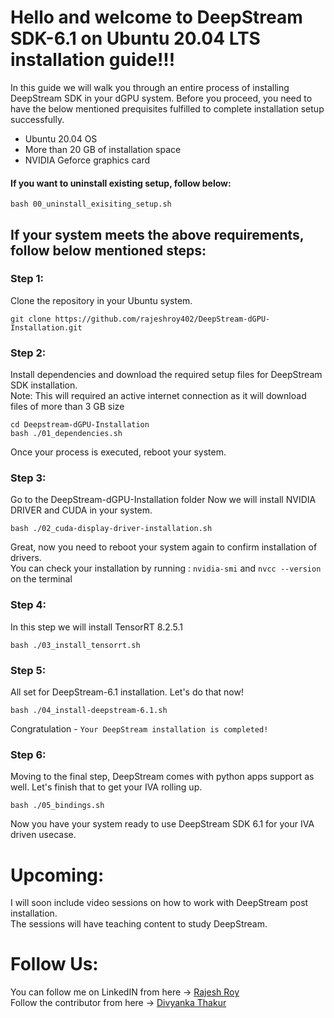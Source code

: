 # Hello and welcome to DeepStream SDK-6.1 on Ubuntu 20.04 LTS installation guide!!!

In this guide we will walk you through an entire process of installing DeepStream SDK in your dGPU system. Before you proceed, you need to have the below mentioned prequisites fulfilled to complete installation setup successfully.

* Ubuntu 20.04 OS
* More than 20 GB of installation space
* NVIDIA Geforce graphics card

#### If you want to uninstall existing setup, follow below:
```
bash 00_uninstall_exisiting_setup.sh
```

## If your system meets the above requirements, follow below mentioned steps:
### Step 1:
Clone the repository in your Ubuntu system.

```
git clone https://github.com/rajeshroy402/DeepStream-dGPU-Installation.git
```

### Step 2:
Install dependencies and download the required setup files for DeepStream SDK installation. <br />
Note: This will required an active internet connection as it will download files of more than 3 GB size

```
cd Deepstream-dGPU-Installation
bash ./01_dependencies.sh
```
Once your process is executed, reboot your system.

### Step 3:
Go to the DeepStream-dGPU-Installation folder
Now we will install NVIDIA DRIVER and CUDA in your system. <br/>

```
bash ./02_cuda-display-driver-installation.sh
```
Great, now you need to reboot your system again to confirm installation of drivers. <br/>
You can check your installation by running :  `nvidia-smi` and `nvcc --version` on the terminal

### Step 4:
In this step we will install TensorRT 8.2.5.1 <br/>

```
bash ./03_install_tensorrt.sh
```

### Step 5:
All set for DeepStream-6.1 installation. Let's do that now! <br/>

```
bash ./04_install-deepstream-6.1.sh
```
Congratulation - 
`Your DeepStream installation is completed!`


### Step 6:
Moving to the final step, DeepStream comes with python apps support as well. Let's finish that to get your IVA rolling up.

```
bash ./05_bindings.sh
```
Now you have your system ready to use DeepStream SDK 6.1 for your IVA driven usecase.

# Upcoming:
I will soon include video sessions on how to work with DeepStream post installation. <br/>
The sessions will have teaching content to study DeepStream.

# Follow Us:

You can follow me on LinkedIN from here -> <a href="https://linkedin.com/IN/rajeshroy402">Rajesh Roy</a> <br/>
Follow the contributor from here -> <a href="https://www.linkedin.com/in/divyanka-thakur-366aa5194/">Divyanka Thakur</a>
